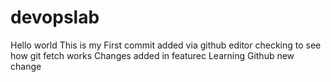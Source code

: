 # devopslab
Hello world
This is my First commit
added via github editor
checking to see how git fetch works
Changes added in featurec
Learning Github
new change
